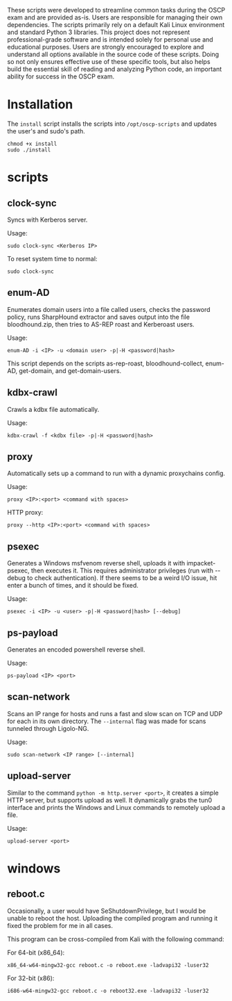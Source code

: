 These scripts were developed to streamline common tasks during the OSCP exam and are provided as-is. Users are responsible for managing their own dependencies. The scripts primarily rely on a default Kali Linux environment and standard Python 3 libraries. This project does not represent professional-grade software and is intended solely for personal use and educational purposes. Users are strongly encouraged to explore and understand all options available in the source code of these scripts. Doing so not only ensures effective use of these specific tools, but also helps build the essential skill of reading and analyzing Python code, an important ability for success in the OSCP exam.

# Installation

The `install` script installs the scripts into `/opt/oscp-scripts` and updates the user's and sudo's path.

```
chmod +x install
sudo ./install
```
# scripts
## clock-sync

Syncs with Kerberos server. 

Usage:
```
sudo clock-sync <Kerberos IP>
```

To reset system time to normal:
```
sudo clock-sync
```

## enum-AD

Enumerates domain users into a file called users, checks the password policy, runs SharpHound extractor and saves output into the file bloodhound.zip, then tries to AS-REP roast and Kerberoast users. 

Usage:
```
enum-AD -i <IP> -u <domain user> -p|-H <password|hash>
```

This script depends on the scripts as-rep-roast, bloodhound-collect, enum-AD, get-domain, and get-domain-users.

## kdbx-crawl

Crawls a kdbx file automatically.

Usage:
```
kdbx-crawl -f <kdbx file> -p|-H <password|hash>
```

## proxy

Automatically sets up a command to run with a dynamic proxychains config.

Usage:
```
proxy <IP>:<port> <command with spaces>
```

HTTP proxy:
```
proxy --http <IP>:<port> <command with spaces>
```

## psexec

Generates a Windows msfvenom reverse shell, uploads it with impacket-psexec, then executes it. This requires administrator privileges (run with --debug to check authentication). If there seems to be a weird I/O issue, hit enter a bunch of times, and it should be fixed. 

Usage:
```
psexec -i <IP> -u <user> -p|-H <password|hash> [--debug]
```

## ps-payload

Generates an encoded powershell reverse shell.

Usage:
```
ps-payload <IP> <port>
```

## scan-network

Scans an IP range for hosts and runs a fast and slow scan on TCP and UDP for each in its own directory. The `--internal` flag was made for scans tunneled through Ligolo-NG.

Usage:
```
sudo scan-network <IP range> [--internal]
```

## upload-server

Similar to the command `python -m http.server <port>`, it creates a simple HTTP server, but supports upload as well. It dynamically grabs the tun0 interface and prints the Windows and Linux commands to remotely upload a file.

Usage:
```
upload-server <port>
```

# windows

## reboot.c
Occasionally, a user would have SeShutdownPrivilege, but I would be unable to reboot the host. Uploading the compiled program and running it fixed the problem for me in all cases.

This program can be cross-compiled from Kali with the following command:

For 64-bit (x86_64):
```
x86_64-w64-mingw32-gcc reboot.c -o reboot.exe -ladvapi32 -luser32
```

For 32-bit (x86):
```
i686-w64-mingw32-gcc reboot.c -o reboot32.exe -ladvapi32 -luser32
```